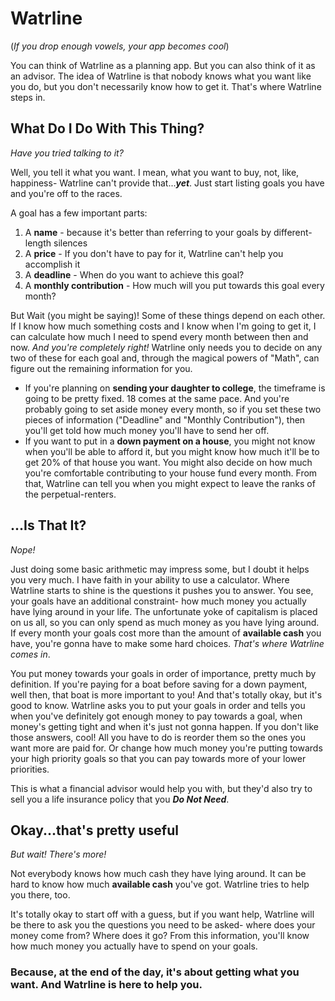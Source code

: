 # Watrline
(_If you drop enough vowels, your app becomes cool_)

You can think of Watrline as a planning app. But you can also think of it as an advisor. The
idea of Watrline is that nobody knows what you want like you do, but you don't necessarily know how
to get it. That's where Watrline steps in.

## What Do I Do With This Thing?
_Have you tried talking to it?_

Well, you tell it what you want. I mean, what you want to buy, not, like, happiness- Watrline can't
provide that...___yet___. Just start listing goals you have and you're off to the races.

A goal has a few important parts:
1. A __name__ - because it's better than referring to your goals by different-length silences
1. A __price__ - If you don't have to pay for it, Watrline can't help you accomplish it
1. A __deadline__ - When do you want to achieve this goal?
1. A __monthly contribution__ - How much will you put towards this goal every month?

But Wait (you might be saying)! Some of these things depend on each other. If I know how much
something costs and I know when I'm going to get it, I can calculate how much I need to spend every
month between then and now. _And you're completely right!_ Watrline only needs you to decide on any
two of these for each goal and, through the magical powers of "Math", can figure out the remaining
information for you.

- If you're planning on **sending your daughter to college**, the timeframe is going to be pretty
fixed. 18 comes at the same pace. And you're probably going to set aside money every month, so if
you set these two pieces of information ("Deadline" and "Monthly Contribution"), then you'll get
told how much money you'll have to send her off.
- If you want to put in a __down payment on a house__, you might not know when you'll be able to
afford it, but you might know how much it'll be to get 20% of that house you want. You might also
decide on how much you're comfortable contributing to your house fund every month. From that,
Watrline can tell you when you might expect to leave the ranks of the perpetual-renters.

## ...Is That It?
_Nope!_

Just doing some basic arithmetic may impress some, but I doubt it helps you very much. I have faith
in your ability to use a calculator. Where Watrline starts to shine is the questions it pushes you
to answer. You see, your goals have an additional constraint- how much money you actually have lying
around in your life. The unfortunate yoke of capitalism is placed on us all, so you can only spend
as much money as you have  lying around. If every month your goals cost more than the amount of
__available cash__ you have, you're gonna have to make some hard choices. _That's where Watrline
comes in_.

You put money towards your goals in order of importance, pretty much by definition. If you're paying
for a boat before saving for a down payment, well then, that boat is more important to you! And
that's totally okay, but it's good to know. Watrline asks you to put your goals in order and tells
you when you've definitely got enough money to pay towards a goal, when money's getting tight and
when it's just not gonna happen. If you don't like those answers, cool! All you have to do is
reorder them so the ones you want more are paid for. Or change how much money you're putting towards
your high priority goals so that you can pay towards more of your lower priorities.

This is what a financial advisor would help you with, but they'd also try to sell you a life
insurance policy that you ___Do Not Need___.

## Okay...that's pretty useful
_But wait! There's more!_

Not everybody knows how much cash they have lying around. It can be hard to know how much
__available cash__ you've got. Watrline tries to help you there, too.

It's totally okay to start off with a guess, but if you want help, Watrline will be there to ask
you the questions you need to be asked- where does your money come from? Where does it go? From this
information, you'll know how much money you actually have to spend on your goals.

### Because, at the end of the day, it's about getting what you want. And Watrline is here to help you.
